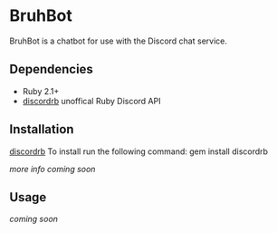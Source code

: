 BruhBot
=======
BruhBot is a chatbot for use with the Discord chat service.

Dependencies
------------
* Ruby 2.1+
* [discordrb](https://github.com/meew0/discordrb) unoffical Ruby Discord API

Installation
------------
[discordrb](https://github.com/meew0/discordrb)
To install run the following command:
	gem install discordrb 
	
*more info coming soon*	

Usage
-----

*coming soon*
